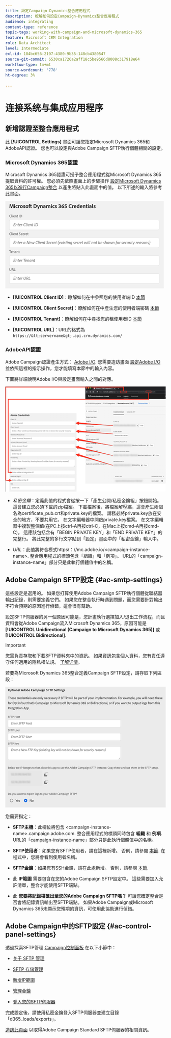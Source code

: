 ```yaml
---
title: 設定Campaign-Dynamics整合應用程式
description: 瞭解如何設定Campaign-Dynamics整合應用程式
audience: integrating
content-type: reference
topic-tags: working-with-campaign-and-microsoft-dynamics-365
feature: Microsoft CRM Integration
role: Data Architect
level: Intermediate
exl-id: 184bc656-2107-4380-9b35-148cb4380547
source-git-commit: 6530ca1726a2aff18c5be9566d8008c317918e64
workflow-type: tm+mt
source-wordcount: '778'
ht-degree: 3%

---
```


# 连接系统与集成应用程序

## 新增認證至整合應用程式

此 **[!UICONTROL Settings]** 畫面可讓您指定Microsoft Dynamics 365和AdobeAPI認證。 您也可以設定與Adobe Campaign SFTP執行個體相關的設定。

### Microsoft Dynamics 365認證

Microsoft Dynamics 365認證可授予整合應用程式從Microsoft Dynamics 365提取資料的許可權。  您必須先依照畫面上的步驟操作 [設定Microsoft Dynamics 365以進行Campaign整合](../../integrating/using/d365-acs-configure-d365.md) 以產生將貼入此畫面中的值。 以下所述的輸入將參考此畫面。

![](assets/do-not-localize/d365-to-acs-ui-page-workflows-settings-d365.png)

* **[!UICONTROL Client ID]**：瞭解如何在中參照您的使用者端ID [本節](../../integrating/using/d365-acs-configure-d365.md#register-a-new-app)

* **[!UICONTROL Client Secret]**：瞭解如何在中產生您的使用者端密碼 [本節](../../integrating/using/d365-acs-configure-d365.md#generate-a-client-secret)

* **[!UICONTROL Tenant]**：瞭解如何在中尋找您的租使用者ID [本節](../../integrating/using/d365-acs-configure-d365.md#get-the-tenant-id)

* **[!UICONTROL URL]**：URL的格式為 `https://&lt;servername&gt;.api.crm.dynamics.com/`

### AdobeAPI認證

Adobe Campaign認證產生方式： [Adobe I/O](https://www.adobe.io/). 您需要造訪畫面 [設定Adobe I/O](../../integrating/using/d365-acs-configure-adobe-io.md) 並依照這裡的指示操作，您才能填寫本節中的輸入內容。

下圖將詳細說明Adobe I/O與設定畫面輸入之間的對應。

![](assets/do-not-localize/d365-to-acs-ui-page-workflows-settings-adobeio.png)

* *私密金鑰*：定義此值的程式會從按一下「產生公開/私密金鑰組」按鈕開始。 這會建立您必須下載的zip檔案。 下載檔案後，將檔案解壓縮，這會產生兩個名為certificate_pub.crt和private.key的檔案。 請務必將private.key放在安全的地方，不要共用它。 在文字編輯器中開啟private.key檔案。 在文字編輯器中複製整個值(在PC上按ctrl-A再按ctrl-C，在Mac上按cmd-A再按cmd-C)。 這應該包括含有「BEGIN PRIVATE KEY」和「END PRIVATE KEY」的完整行。 將此完整的多行文字貼到「設定」畫面中的「私密金鑰」輸入中。

* *URL*：此值將符合模式https\：//mc.adobe.io/&lt;campaign-instance-name>. 整合應用程式的標頭包含「組織」和「例項」。 URL的「campaign-instance-name」部分只是此執行個體值中的名稱。

## Adobe Campaign SFTP設定 {#ac-smtp-settings}

這些設定是選用的。 如果您打算使用Adobe Campaign SFTP執行個體從聯結器輸出記錄，則需要定義它們。 如果您在整合執行時遇到問題，而您需要針對輸出不符合預期的原因進行偵錯，這會很有幫助。

設定SFTP伺服器的另一個原因可能是，您計畫執行選擇加入/退出工作流程，而且資料會從Adobe Campaign流入Microsoft Dynamics 365，原因可能是 **[!UICONTROL Unidirectional (Campaign to Microsoft Dynamics 365)]** 或 **[!UICONTROL Bidirectional]**.

>[!IMPORTANT]
>
>您需負責存取和下載SFTP資料夾中的資訊。 如果資訊包含個人資料，您有責任遵守任何適用的隱私權法規。 [了解详情](../../integrating/using/d365-acs-notices-and-recommendations.md#acs-msdyn-manage-privacy)。

若要為Microsoft Dynamics 365整合定義Campaign SFTP設定，請存取下列區段：

![](assets/do-not-localize/d365-to-acs-ui-page-workflows-settings-sftp.png)

您需要指定：

* **SFTP主機**：此欄位將包含 &lt;campaign-instance-name>.campaign.adobe.com. 整合應用程式的標頭同時包含 **組織** 和 **例項**. URL的「campaign-instance-name」部分只是此執行個體值中的名稱。

* **SFTP使用者**：如果您有SFTP使用者，請在這裡新增。 否則，請參閱 [本節](#ac-control-panel-settings). 在程式中，您將會看到使用者名稱。

* **SFTP金鑰**：如果您有SSH金鑰，請在此處新增。 否則，請參閱 [本節](#ac-control-panel-settings).

* 此 **IP範圍** 需要包含在您的Adobe Campaign SFTP設定中。 這些需要加入允許清單，整合才能使用SFTP端點。

* 此 **您要將記錄檔匯出至您的Adobe Campaign SFTP嗎？** 可讓您確定整合是否會將記錄資訊輸出至SFTP端點。 如果Adobe Campaign或Microsoft Dynamics 365未顯示您預期的資訊，可使用此協助進行偵錯。

## Adobe Campaign中的SFTP設定 {#ac-control-panel-settings}

透過探索SFTP管理 [Campaign控制面板](https://experienceleague.adobe.com/docs/control-panel/using/control-panel-home.html?lang=zh-Hans) 在以下小節中：

* [关于 SFTP 管理](https://experienceleague.adobe.com/docs/control-panel/using/sftp-management/about-sftp-management.html#sftp-management)

* [SFTP 存储管理](https://experienceleague.adobe.com/docs/control-panel/using/sftp-management/key-management.html#installing-ssh-key)

* [新增IP範圍](https://experienceleague.adobe.com/docs/control-panel/using/sftp-management/ip-range-allow-listing.html#sftp-management)

* [管理金鑰](https://experienceleague.adobe.com/docs/control-panel/using/sftp-management/key-management.html#sftp-management)

* [登入您的SFTP伺服器](https://experienceleague.adobe.com/docs/control-panel/using/sftp-management/logging-into-sftp-server.html#sftp-management)

完成設定後，請使用私密金鑰登入SFTP伺服器並建立目錄「d365_loads/exports」。

[造訪此頁面](https://experienceleague.adobe.com/docs/campaign-standard-learn/control-panel/sftp-management/monitoring-server-capacity.html?lang=zh-Hans#sftp-management) 以取得Adobe Campaign Standard SFTP伺服器的相關資訊。
